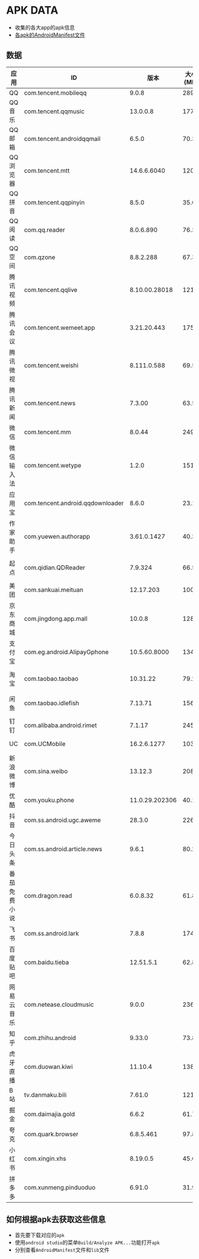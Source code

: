 # APK DATA

- 收集的各大app的apk信息
- [各apk的AndroidManifest文件](./data)

## 数据

| 应用     | ID                               | 版本             | 大小(MB) | ABI                   | minSdkVersion | targetSdkVersion | compileSdkVersion | React Native | Flutter | Weex |
|--------|----------------------------------|----------------|--------|-----------------------|---------------|------------------|-------------------|--------------|---------|------|
| QQ     | com.tencent.mobileqq             | 9.0.8          | 289.7  | arm64-v8a             | 23            | 31               | 31                |              |         |      |
| QQ音乐   | com.tencent.qqmusic              | 13.0.0.8       | 177    | arm64-v8a             | 23            | 30               | 32                |              |         |      |
| QQ邮箱   | com.tencent.androidqqmail        | 6.5.0          | 70.3   | arm64-v8a/armeabi     | 21            | 31               | 31                |              | [x]     |      |
| QQ浏览器  | com.tencent.mtt                  | 14.6.6.6040    | 120.1  | armeabi               | 21            | 30               | 30                |              | [x]     |      |
| QQ拼音   | com.tencent.qqpinyin             | 8.5.0          | 35.6   | arm64-v8a/armeabi     | 21            | 26               | 28                |              |         |      |
| QQ阅读   | com.qq.reader                    | 8.0.6.890      | 76.3   | armeabi-v7a/arm64-v8a | 21            | 31               | 31                |              | [x]     |      |
| QQ空间   | com.qzone                        | 8.8.2.288      | 67.3   | arm64-v8a             | 21            | 26               |                   |              |         |      |
| 腾讯视频   | com.tencent.qqlive               | 8.10.00.28018  | 121.4  | armeabi-v7a           | 21            | 33               | 33                |              |         |      |
| 腾讯会议   | com.tencent.wemeet.app           | 3.21.20.443    | 175    | armeabi-v7a/arm64-v8a | 21            | 33               | 33                |              |         |      |
| 腾讯微视   | com.tencent.weishi               | 8.111.0.588    | 69.5   | armeabi               | 23            | 28               | 33                |              |         |      |
| 腾讯新闻   | com.tencent.news                 | 7.3.00         | 63.5   | arm64-v8a             | 21            | 30               | 33                |              |         |      |
| 微信     | com.tencent.mm                   | 8.0.44         | 249.7  | arm64-v8a             | 23            | 30               | 32                |              |         |      |
| 微信输入法  | com.tencent.wetype               | 1.2.0          | 151.5  | arm64-v8a             | 24            | 31               | 33                |              |         |      |
| 应用宝    | com.tencent.android.qqdownloader | 8.6.0          | 23.1   | arm64-v8a/armeabi     | 21            | 26               | 33                |              |         |      |
| 作家助手   | com.yuewen.authorapp             | 3.61.0.1427    | 40.3   | armeabi-v7a/arm64-v8a | 21            | 30               | 30                |              |         |      |
| 起点     | com.qidian.QDReader              | 7.9.324        | 66.5   | armeabi-v7a/arm64-v8a | 21            | 30               | 31                |              | [x]     |      |
| 美团     | com.sankuai.meituan              | 12.17.203      | 100    | armeabi               | 21            | 30               | 30                |              |         |      |
| 京东商城   | com.jingdong.app.mall            | 10.0.8         | 128    | armeabi-v7a           | 16            | 29               | 29                |              | [x]     |      |
| 支付宝    | com.eg.android.AlipayGphone      | 10.5.60.8000   | 134.4  | arm64-v8a             | 21            | 31               | 33                |              |         |      |
| 淘宝     | com.taobao.taobao                | 10.31.22       | 79.2   | armeabi-v7a/arm64-v8a | 21            | 33               | 33                |              |         | [x]  |
| 闲鱼     | com.taobao.idlefish              | 7.13.71        | 156    | armeabi-v7a/arm64-v8a | 21            | 28               | 29                |              | [x]     |      |
| 钉钉     | com.alibaba.android.rimet        | 7.1.17         | 245.2  | arm64-v8a             | 21            | 28               | 33                |              | [x]     |      |
| UC     | com.UCMobile                     | 16.2.6.1277    | 103.2  | armeabi-v7a           | 21            | 30               | 30                |              | [x]     |      |
| 新浪微博   | com.sina.weibo                   | 13.12.3        | 208.6  | arm64-v8a/armeabi     | 21            | 32               | 32                |              | [x]     |      |
| 优酷     | com.youku.phone                  | 11.0.29.202306 | 40.1   | arm64-v8a             | 21            | 33               | 33                |              |         | [x]  |
| 抖音     | com.ss.android.ugc.aweme         | 28.3.0         | 226    | arm64-v8a             | 23            | 30               | 31                |              |         |      |
| 今日头条   | com.ss.android.article.news      | 9.6.1          | 80.2   | arm64-v8a             | 21            | 30               | 30                |              |         |      |
| 番茄免费小说 | com.dragon.read                  | 6.0.8.32       | 61.8   | armeabi-v7a           | 21            | 30               | 30                |              |         |      |
| 飞书     | com.ss.android.lark              | 7.8.8          | 174.4  | arm64-v8a             | 22            | 33               | 33                |              |         |      |
| 百度贴吧   | com.baidu.tieba                  | 12.51.5.1      | 62.8   | arm64-v8a             | 22            | 30               | 30                |              |         |      |
| 网易云音乐  | com.netease.cloudmusic           | 9.0.0          | 236.2  | armeabi-v7a/arm64-v8a | 23            | 30               | 34                |              |         |      |
| 知乎     | com.zhihu.android                | 9.33.0         | 73.8   | armeabi-v7a           | 21            | 33               | 30                |              |         |      |
| 虎牙直播   | com.duowan.kiwi                  | 11.10.4        | 138.4  | arm64-v8a             | 21            | 31               | 30                |              |         |      |
| B站     | tv.danmaku.bili                  | 7.61.0         | 121.5  | arm64-v8a             | 21            | 33               | 34                |              |         |      |
| 掘金     | com.daimajia.gold                | 6.6.2          | 61.7   | arm64-v8a             | 23            | 30               | 30                |              | [x]     |      |
| 夸克     | com.quark.browser                | 6.8.5.461      | 97.8   | armeabi-v7a           | 21            | 30               | 30                |              | [x]     |      |
| 小红书    | com.xingin.xhs                   | 8.19.0.5       | 45.6   | armeabi-v7a           | 21            | 33               | 33                |              |         |      |
| 拼多多    | com.xunmeng.pinduoduo            | 6.91.0         | 31.9   | armeabi-v7a/arm64-v8a | 15            | 30               | 33                |              |         |      |

## 如何根据apk去获取这些信息

- 首先要下载对应的`apk`
- 使用`android studio`的菜单`Build/Analyze APK...`功能打开`apk`
- 分别查看`AndroidManifest`文件和`lib`文件